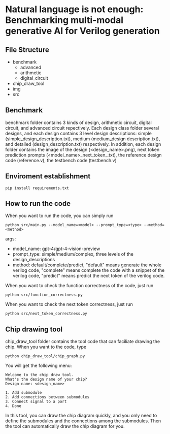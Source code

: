 # Natural language is not enough: Benchmarking multi-modal generative AI for Verilog generation


## File Structure

- benchmark
  - advanced
  - arithmetic
  - digital_circuit
- chip_draw_tool
- img
- src

## Benchmark
benchmark folder contains 3 kinds of design, arithmetic circuit, digital circuit, and advanced circuit repectively. Each design class folder several designs, and each design contains 3 level design descriptions: simple (simple_design_description.txt), medium (medium_design description.txt), and detailed (design_description.txt) respectively. In addition, each design folder contains the image of the design (<design_name>.png), next token prediction prompts (<model_name>\_next_token_<idx>.txt), the reference design code (reference.v), the testbench code (testbench.v)


## Enviroment establishment
```
pip install requirements.txt
```


## How to run the code
When you want to run the code, you can simply run
```
python src/main.py --model_name=<model> --prompt_type=<type> --method=<method>
```
args:
- model_name: gpt-4/gpt-4-vision-preview
- prompt_type: simple/medium/complex, three levels of the design_descriptions
- method: default/complete/predict, "default" means generate the whole verilog code, "complete" means complete the code with a snippet of the  verilog code, "predict" means predict the next token of the verilog code.

When you want to check the function correctness of the code, just run
```
python src/function_correctness.py
```

When you want to check the next token correctness, just run

```
python src/next_token_correctness.py
```

## Chip drawing tool
chip_draw_tool folder contains the tool code that can faciliate drawing the chip. When you want to the code, type
```
python chip_draw_tool/chip_graph.py
```

You will get the following menu:

```
Welcome to the chip draw tool.
What's the design name of your chip?
Design name: <design_name>

1. Add submodule
2. Add connections between submodules
3. Connect signal to a port
4. Done
```
In this tool, you can draw the chip diagram quickly, and you only need to define the submodules and the connections among the submodules. Then the tool can automatically draw the chip diagram for you.


